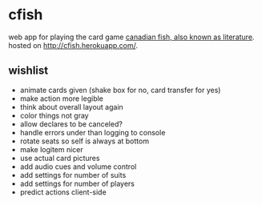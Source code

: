 # cfish

web app for playing the card game [canadian fish, also known as literature](https://www.pagat.com/quartet/literature.html). hosted on http://cfish.herokuapp.com/.

## wishlist

- animate cards given (shake box for no, card transfer for yes)
- make action more legible
- think about overall layout again
- color things not gray
- allow declares to be canceled?
- handle errors under than logging to console
- rotate seats so self is always at bottom
- make logitem nicer
- use actual card pictures
- add audio cues and volume control
- add settings for number of suits
- add settings for number of players
- predict actions client-side
